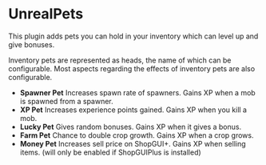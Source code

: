 # UnrealPets

This plugin adds pets you can hold in your inventory which can level up and give bonuses.

Inventory pets are represented as heads, the name of which can be configurable. 
Most aspects regarding the effects of inventory pets are also configurable.

- **Spawner Pet** Increases spawn rate of spawners. Gains XP when a mob is spawned from a spawner.
- **XP Pet** Increases experience points gained. Gains XP when you kill a mob.
- **Lucky Pet** Gives random bonuses. Gains XP when it gives a bonus.
- **Farm Pet** Chance to double crop growth. Gains XP when a crop grows.
- **Money Pet** Increases sell price on ShopGUI+. Gains XP when selling items. (will only be enabled if ShopGUIPlus is installed)
